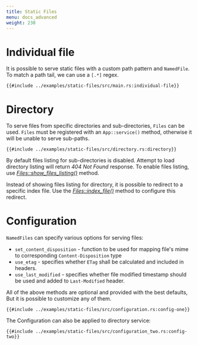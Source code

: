 ```yaml
---
title: Static Files
menu: docs_advanced
weight: 230
---
```


# Individual file

It is possible to serve static files with a custom path pattern and `NamedFile`. To
match a path tail, we can use a `[.*]` regex.

```rust,edition2018,no_run,noplaypen
{{#include ../examples/static-files/src/main.rs:individual-file}}
```

# Directory

To serve files from specific directories and sub-directories, `Files` can be used.
`Files` must be registered with an `App::service()` method, otherwise
it will be unable to serve sub-paths.

```rust,edition2018,no_run,noplaypen
{{#include ../examples/static-files/src/directory.rs:directory}}
```

By default files listing for sub-directories is disabled. Attempt to load directory
listing will return *404 Not Found* response.  To enable files listing, use
[*Files::show_files_listing()*][showfileslisting]
method.

Instead of showing files listing for directory, it is possible to redirect to a specific
index file. Use the [*Files::index_file()*][indexfile] method to configure this redirect.

# Configuration

`NamedFiles` can specify various options for serving files:

- `set_content_disposition` - function to be used for mapping file's mime to corresponding `Content-Disposition` type
- `use_etag` - specifies whether `ETag` shall be calculated and included in headers.
- `use_last_modified` - specifies whether file modified timestamp should be used and added to `Last-Modified` header.

All of the above methods are optional and provided with the best defaults, But it is
possible to customize any of them.

```rust,edition2018,no_run,noplaypen
{{#include ../examples/static-files/src/configuration.rs:config-one}}
```

The Configuration can also be applied to directory service:

```rust,edition2018,no_run,noplaypen
{{#include ../examples/static-files/src/configuration_two.rs:config-two}}
```

[showfileslisting]: https://docs.rs/actix-files/0.2/actix_files/struct.Files.html
[indexfile]: https://docs.rs/actix-files/0.2/actix_files/struct.Files.html#method.index_file
